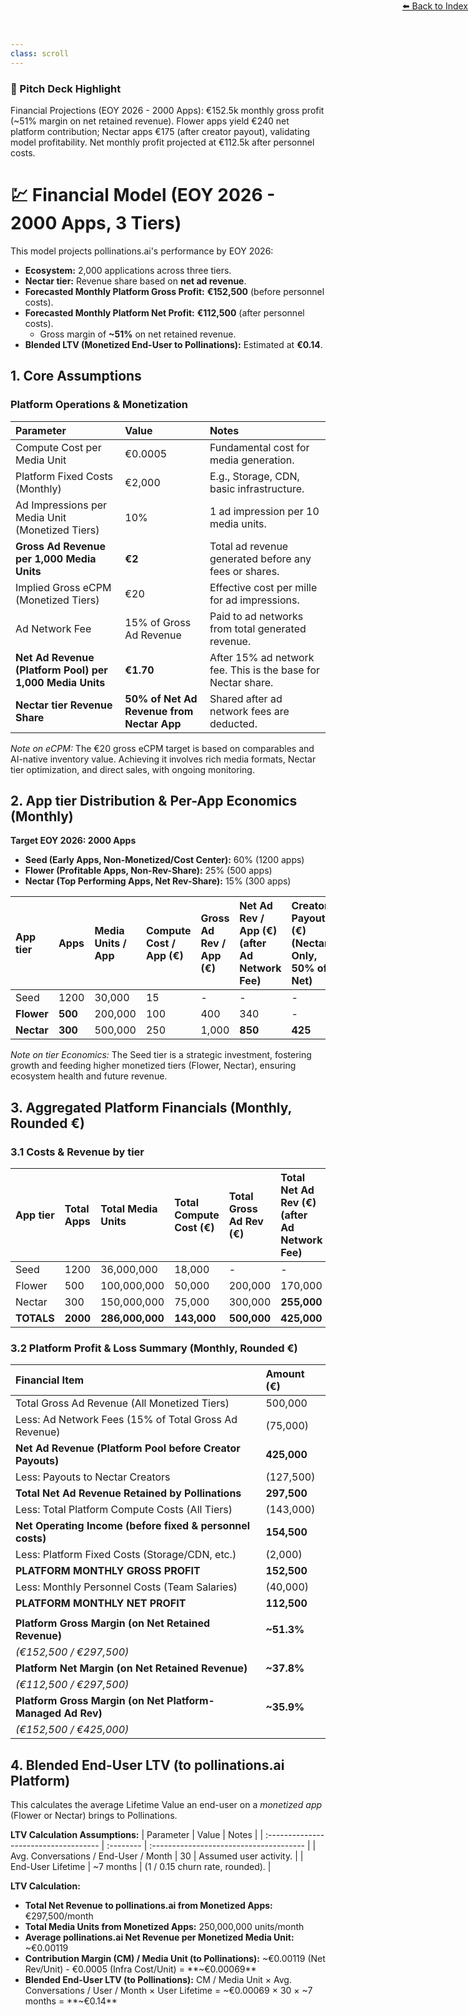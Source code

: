 ```yaml
---
class: scroll
---
```


<div style="text-align: right; position: absolute; top: 0; right: 0;">
<a href="/1">⬅️ Back to Index</a>
</div>

<div class="bg-red-100 p-4 rounded-lg border-l-4 border-red-500 mb-6">
  <h3 class="text-lg font-bold text-red-800">🌟 Pitch Deck Highlight</h3>
  <p class="text-red-800">Financial Projections (EOY 2026 - 2000 Apps): €152.5k monthly gross profit (~51% margin on net retained revenue). Flower apps yield €240 net platform contribution; Nectar apps €175 (after creator payout), validating model profitability. Net monthly profit projected at €112.5k after personnel costs.</p>
</div>

# 💹 **Financial Model (EOY 2026 - 2000 Apps, 3 Tiers)**
This model projects pollinations.ai's performance by EOY 2026:
*   **Ecosystem:** 2,000 applications across three tiers.
*   **Nectar tier:** Revenue share based on **net ad revenue**.
*   **Forecasted Monthly Platform Gross Profit:** **€152,500** (before personnel costs).
*   **Forecasted Monthly Platform Net Profit:** **€112,500** (after personnel costs).
    *   Gross margin of **~51%** on net retained revenue.
*   **Blended LTV (Monetized End-User to Pollinations):** Estimated at **€0.14**.

## 1. Core Assumptions

### Platform Operations & Monetization

| Parameter                                     | Value                                      | Notes                                                         |
| :-------------------------------------------- | :----------------------------------------- | :------------------------------------------------------------ |
| Compute Cost per Media Unit                   | €0.0005                                    | Fundamental cost for media generation.                        |
| Platform Fixed Costs (Monthly)                | €2,000                                     | E.g., Storage, CDN, basic infrastructure.                     |
| Ad Impressions per Media Unit (Monetized Tiers) | 10%                                        | 1 ad impression per 10 media units.                           |
| **Gross Ad Revenue per 1,000 Media Units**    | **€2**                                     | Total ad revenue generated before any fees or shares.         |
| Implied Gross eCPM (Monetized Tiers)          | €20                                        | Effective cost per mille for ad impressions.                  |
| Ad Network Fee                                | 15% of Gross Ad Revenue                    | Paid to ad networks from total generated revenue.             |
| **Net Ad Revenue (Platform Pool) per 1,000 Media Units** | **€1.70**                       | After 15% ad network fee. This is the base for Nectar share. |
| **Nectar tier Revenue Share**                | **50% of Net Ad Revenue from Nectar App** | Shared after ad network fees are deducted.                    |

*Note on eCPM:* The €20 gross eCPM target is based on comparables and AI-native inventory value. Achieving it involves rich media formats, Nectar tier optimization, and direct sales, with ongoing monitoring.

## 2. App tier Distribution & Per-App Economics (Monthly)

**Target EOY 2026: 2000 Apps**
*   **Seed (Early Apps, Non-Monetized/Cost Center):** 60% (1200 apps)
*   **Flower (Profitable Apps, Non-Rev-Share):** 25% (500 apps)
*   **Nectar (Top Performing Apps, Net Rev-Share):** 15% (300 apps)

| App tier    | Apps | Media Units / App | Compute Cost / App (€) | Gross Ad Rev / App (€) | Net Ad Rev / App (€) (after Ad Network Fee) | Creator Payout (€) (Nectar Only, 50% of Net) | pollinations.ai Net Rev / App (€) | **pollinations.ai Net Contribution / App (€)** |
| :---------- | :--- | :---------------- | :--------------------- | :--------------------- | :---------------------------------------------- | :-------------------------------------------- | :----------------------------- | :------------------------------------------ |
| Seed        | 1200 | 30,000            | 15                     | -                      | -                                               | -                                             | -                              | **-15**                                     |
| **Flower**  | **500**| 200,000           | 100                    | 400                    | 340                                             | -                                             | 340                            | **240**                                     |
| **Nectar**  | **300**| 500,000           | 250                    | 1,000                  | **850**                                         | **425**                                       | **425**                        | **175**                                     |

*Note on tier Economics:* The Seed tier is a strategic investment, fostering growth and feeding higher monetized tiers (Flower, Nectar), ensuring ecosystem health and future revenue.

## 3. Aggregated Platform Financials (Monthly, Rounded €)

### 3.1 Costs & Revenue by tier

| App tier    | Total Apps | Total Media Units | Total Compute Cost (€) | Total Gross Ad Rev (€) | Total Net Ad Rev (€) (after Ad Network Fee) | Total Creator Payouts (€) | pollinations.ai Net Rev (€) (after payouts) | **Total pollinations.ai Net Contribution (€)** |
| :---------- | :--------- | :---------------- | :--------------------- | :--------------------- | :---------------------------------------------- | :------------------------ | :--------------------------------------- | :------------------------------------------ |
| Seed        | 1200       | 36,000,000        | 18,000                 | -                      | -                                               | -                         | -                                        | **-18,000**                                 |
| Flower      | 500        | 100,000,000       | 50,000                 | 200,000                | 170,000                                         | -                         | 170,000                                  | **120,000**                                 |
| Nectar      | 300        | 150,000,000       | 75,000                 | 300,000                | **255,000**                                     | **127,500**               | **127,500**                              | **52,500**                                  |
| **TOTALS**  | **2000**   | **286,000,000**   | **143,000**            | **500,000**            | **425,000**                                     | **127,500**               | **297,500**                              | **154,500**                                 |

### 3.2 Platform Profit & Loss Summary (Monthly, Rounded €)

| Financial Item                                                      | Amount (€)      |
| :------------------------------------------------------------------ | :-------------- |
| Total Gross Ad Revenue (All Monetized Tiers)                        | 500,000         |
| Less: Ad Network Fees (15% of Total Gross Ad Revenue)               | (75,000)        |
| **Net Ad Revenue (Platform Pool before Creator Payouts)**           | **425,000**     |
| Less: Payouts to Nectar Creators                                   | (127,500)       |
| **Total Net Ad Revenue Retained by Pollinations**                   | **297,500**     |
| Less: Total Platform Compute Costs (All Tiers)                      | (143,000)       |
| **Net Operating Income (before fixed & personnel costs)**           | **154,500**     |
| Less: Platform Fixed Costs (Storage/CDN, etc.)                      | (2,000)         |
| **PLATFORM MONTHLY GROSS PROFIT**                                   | **152,500**     |
| Less: Monthly Personnel Costs (Team Salaries)                       | (40,000)        |
| **PLATFORM MONTHLY NET PROFIT**                                     | **112,500**     |
|                                                                     |                 |
| **Platform Gross Margin (on Net Retained Revenue)**                 | **~51.3%**      | 
| *(€152,500 / €297,500)*                                             |                 |
| **Platform Net Margin (on Net Retained Revenue)**                   | **~37.8%**      |
| *(€112,500 / €297,500)*                                             |                 |
| **Platform Gross Margin (on Net Platform-Managed Ad Rev)**          | **~35.9%**      |
| *(€152,500 / €425,000)*                                             |                 |


## 4. Blended End-User LTV (to pollinations.ai Platform)

This calculates the average Lifetime Value an end-user on a *monetized app* (Flower or Nectar) brings to Pollinations.

**LTV Calculation Assumptions:**
| Parameter                             | Value     | Notes                                   |
| :------------------------------------ | :-------- | :-------------------------------------- |
| Avg. Conversations / End-User / Month | 30        | Assumed user activity.                  |
| End-User Lifetime                     | ~7 months | (1 / 0.15 churn rate, rounded).         |

**LTV Calculation:**
*   **Total Net Revenue to pollinations.ai from Monetized Apps:** €297,500/month
*   **Total Media Units from Monetized Apps:** 250,000,000 units/month
*   **Average pollinations.ai Net Revenue per Monetized Media Unit:** ~€0.00119
*   **Contribution Margin (CM) / Media Unit (to Pollinations):**
    ~€0.00119 (Net Rev/Unit) - €0.0005 (Infra Cost/Unit) = **~€0.00069**
*   **Blended End-User LTV (to Pollinations):**
    CM / Media Unit × Avg. Conversations / User / Month × User Lifetime
    = ~€0.00069 × 30 × ~7 months = **~€0.14**